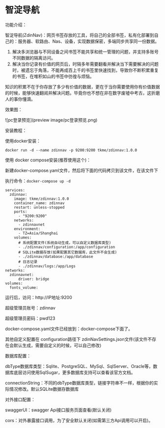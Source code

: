 # 智淀导航

功能介绍：

 智淀导航(ZdinNav)：网页书签存放的工具，将自己的全部书签，私有化部署到自己的：服务器、软路由、Nas、设备，实现数据保密，多端同步共享同一份数据。

1. 解决多浏览器与不同设备之间书签不能共享和统一管理的问题，并支持多账号不同数据的隔离访问。
2. 解决当你记录有价值的网页后，时隔多年需要翻看并解决当下需要解决的问题时，被遗忘于角落，不能再成百上千的书签里快速找到，导致你不断积累重复的书签，在堆积如山的书签中彷徨与烦恼。

知识的积累不在于你存放了多少有价值的数据，更在于当你需要使用你有价值数据的时候，能够快速翻阅并解决问题。毕竟你也不想在非在数字废墟中考古，这折磨人的事你懂滴。

效果图：

![pc登录预览](preview image/pc登录预览.png)







安装教程：

使用docker安装：

`docker run -d --name zdinnav -p 9200:9200 tkme/zdinnav:1.0.0`



使用 docker compose安装(推荐使用这个)：

新建docker-compose.yaml文件，然后将下面的代码拷贝到该文件，在该文件下

执行命令：`docker-compose up -d`

```
services:
  zdinnav:
    image: tkme/zdinnav:1.0.0
    container_name: zdinnav
    restart: unless-stopped
    ports:
      - "9200:9200"
    networks:
      - zdinnavnet
    environment:
      - TZ=Asia/Shanghai 
    volumes:
      # 系统配置文件(系统自动生成，可以自定义数据库类型)
      - ./zdinnav/configuration:/app/configuration
      # SQLite数据存放(如果配置其它数据库，此文件不会生成)
      - ./zdinnav/database:/app/database
      # 日志记录
      - ./zdinnav/logs:/app/Logs
networks:
  zdinnavnet:
      driver: bridge
volumes:
  fonts_volume:
```

运行后，访问：http://IP地址:9200 

超级管理员账号：zdinnav

超级管理员密码：pwd123

docker-compose.yaml文件已经放到：docker-compose下面了。



其他自定义配置在 configuration路径下 zdinNavSettings.json文件(该文件不存在会默认生成，需要自定义的时候，可以自己修改)

数据库配置：

dbType数据库类型：Sqlite、PostgreSQL、MySql、SqlServer、Oracle等，数据库底层访问使用SqlSugar，更多数据库支持可以查看该官方文档。

connectionString：不同的dbType数据库类型，链接字符串不一样，根据你的实际情况修改。默认SQLite数据存数据库



对外接口配置：

swaggerUI：swagger Api接口服务页面查看(默认关闭)

cors：对外暴露接口调用，为了安全默认关闭(如需第三方Api调用可以开启)。